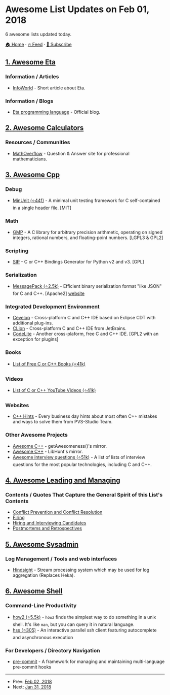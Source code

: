 # Awesome List Updates on Feb 01, 2018

6 awesome lists updated today.

[🏠 Home](/README.md) · [🔥 Feed](https://test.trackawesomelist.com/feed.xml) · [📮 Subscribe](https://trackawesomelist.us17.list-manage.com/subscribe?u=d2f0117aa829c83a63ec63c2f&id=36a103854c)



## [1. Awesome Eta](/content/sfischer13/awesome-eta/README.md)

### Information / Articles

*   [InfoWorld](https://www.infoworld.com/article/3157373/java/new-jvm-language-stands-apart-from-scala-clojure.html) - Short article about Eta.

### Information / Blogs

*   [Eta programming language](https://blog.eta-lang.org/) - Official blog.

## [2. Awesome Calculators](/content/xxczaki/awesome-calculators/README.md)

### Resources / Communities

*   [MathOverflow](https://mathoverflow.net/) - Question & Answer site for professional mathematicians.

## [3. Awesome Cpp](/content/fffaraz/awesome-cpp/README.md)

### Debug

*   [MinUnit (⭐441)](https://github.com/siu/minunit) - A minimal unit testing framework for C self-contained in a single header file. \[MIT]

### Math

*   [GMP](https://gmplib.org/) - A C library for arbitrary precision arithmetic, operating on signed integers, rational numbers, and floating-point numbers. \[LGPL3 & GPL2]

### Scripting

*   [SIP](https://riverbankcomputing.com/software/sip/intro) - C or C++ Bindings Generator for Python v2 and v3. \[GPL]

### Serialization

*   [MessagePack (⭐2.5k)](https://github.com/msgpack/msgpack-c) - Efficient binary serialization format "like JSON" for C and C++. \[Apache2] [website](http://msgpack.org/)

### Integrated Development Environment

*   [Cevelop](https://www.cevelop.com) - Cross-platform C and C++ IDE based on Eclipse CDT with additional plug-ins.
*   [CLion](http://www.jetbrains.com/clion/) - Cross-platform C and C++ IDE from JetBrains.
*   [CodeLite](http://codelite.org/) - Another cross-plaform, free C and C++ IDE. \[GPL2 with an exception for plugins]

### Books

*   [List of Free C or C++ Books (⭐41k)](https://github.com/fffaraz/awesome-cpp/blob/master/books.md)

### Videos

*   [List of C or C++ YouTube Videos (⭐41k)](https://github.com/fffaraz/awesome-cpp/blob/master/videos.md)

### Websites

*   [C++ Hints](http://cpphints.com/) - Every business day hints about most often C++ mistakes and ways to solve them from PVS-Studio Team.

### Other Awesome Projects

*   [Awesome C++](https://getawesomeness.herokuapp.com/get/cpp) - getAwesomeness()'s mirror.
*   [Awesome C++](https://cpp.libhunt.com/) - LibHunt's mirror.
*   [Awesome interview questions (⭐51k)](https://github.com/MaximAbramchuck/awesome-interviews) - A list of lists of interview questions for the most popular technologies, including C and C++.

## [4. Awesome Leading and Managing](/content/LappleApple/awesome-leading-and-managing/README.md)

### Contents / Quotes That Capture the General Spirit of this List's Contents

*   [Conflict Prevention and Conflict Resolution](https://github.com/LappleApple/awesome-leading-and-managing/blob/master/README.md/Conflict-Prevention-Resolution.md)
*   [Firing](https://github.com/LappleApple/awesome-leading-and-managing/blob/master/README.md/Firing.md)
*   [Hiring and Interviewing Candidates](https://github.com/LappleApple/awesome-leading-and-managing/blob/master/README.md/Hiring-and-Interviewing.md)
*   [Postmortems and Retrospectives](https://github.com/LappleApple/awesome-leading-and-managing/blob/master/README.md/Postmortems-Retrospectives.md)

## [5. Awesome Sysadmin](/content/awesome-foss/awesome-sysadmin/README.md)

### Log Management / Tools and web interfaces

*   [Hindsight](http://mozilla-services.github.io/hindsight/) - Stream processing system which may be used for log aggregation (Replaces Heka).

## [6. Awesome Shell](/content/alebcay/awesome-shell/README.md)

### Command-Line Productivity

*   [how2 (⭐5.5k)](https://github.com/santinic/how2) - `how2` finds the simplest way to do something in a unix shell. It's like `man`, but you can query it in natural language.
*   [hss (⭐305)](https://github.com/six-ddc/hss) - An interactive parallel ssh client featuring autocomplete and asynchronous execution

### For Developers / Directory Navigation

*   [pre-commit](https://pre-commit.com) - A framework for managing and maintaining multi-language pre-commit hooks

---

- Prev: [Feb 02, 2018](/content/2018/02/02/README.md)
- Next: [Jan 31, 2018](/content/2018/01/31/README.md)